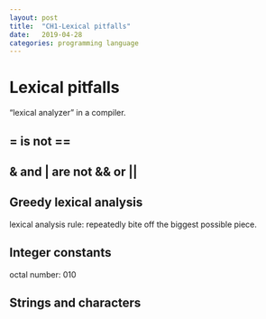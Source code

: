 ```yaml
---
layout: post
title:  "CH1-Lexical pitfalls"
date:   2019-04-28
categories: programming language
---
```



# Lexical pitfalls

“lexical analyzer” in a compiler.

## = is not ==

## & and | are not && or ||

## Greedy lexical analysis

lexical analysis rule: repeatedly bite off the biggest possible piece.

## Integer constants

octal number: 010

## Strings and characters
